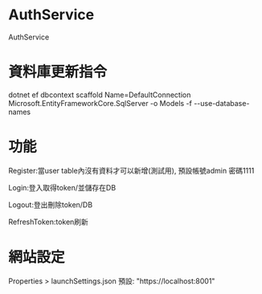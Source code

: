# AuthService
AuthService 

# 資料庫更新指令
dotnet ef dbcontext scaffold Name=DefaultConnection Microsoft.EntityFrameworkCore.SqlServer -o Models -f --use-database-names

# 功能
Register:當user table內沒有資料才可以新增(測試用),
預設帳號admin
密碼1111

Login:登入取得token/並儲存在DB

Logout:登出刪除token/DB

RefreshToken:token刷新

# 網站設定
Properties > launchSettings.json
預設: "https://localhost:8001"



